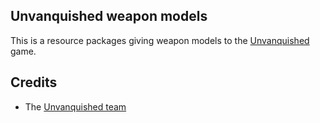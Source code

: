Unvanquished weapon models
--------------------------

This is a resource packages giving weapon models to the [Unvanquished](https://www.unvanquished.net) game.

Credits
-------

* The [Unvanquished team](https://unvanquished.net/?page_id=336)
